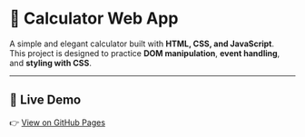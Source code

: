 # 🧮 Calculator Web App

A simple and elegant calculator built with **HTML, CSS, and JavaScript**.  
This project is designed to practice **DOM manipulation**, **event handling**, and **styling with CSS**.  

---

## 🚀 Live Demo
👉 [View on GitHub Pages](https://mdtaju0908.github.io/Calculator-Taju/)


